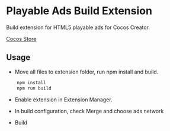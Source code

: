 # Playable Ads Build Extension

Build extension for HTML5 playable ads for Cocos Creator.

[Cocos Store](https://store.cocos.com/app/detail/3754)

## Usage

- Move all files to extension folder, run npm install and build.

```bash
    npm install
    npm run build
```

- Enable extension in Extension Manager.

- In build configuration, check Merge and choose ads network

- Build
